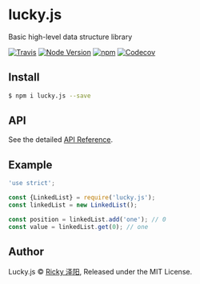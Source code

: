 # lucky.js
Basic high-level data structure library

[![Travis](https://img.shields.io/travis/rickyes/lucky.js.svg?style=for-the-badge)](https://travis-ci.org/rickyes/lucky.js)
[![Node Version](https://img.shields.io/badge/node-%3E=9.0.0-brightgreen.svg?longCache=true&style=for-the-badge)](https://www.npmjs.com/package/lucky.js)
[![npm](https://img.shields.io/npm/v/lucky.js.svg?style=for-the-badge)](https://www.npmjs.com/package/lucky.js)
[![Codecov](https://img.shields.io/codecov/c/github/rickyes/lucky.js/master.svg?style=for-the-badge)](https://codecov.io/gh/rickyes/lucky.js)

## Install

``` bash
$ npm i lucky.js --save
```

## API
See the detailed [API Reference](./docs/index.md).

## Example

``` js
'use strict';

const {LinkedList} = require('lucky.js');
const linkedList = new LinkedList();

const position = linkedList.add('one'); // 0
const value = linkedList.get(0); // one
```

## Author
Lucky.js © [Ricky 泽阳](https://github.com/rickyes), Released under the MIT License.  